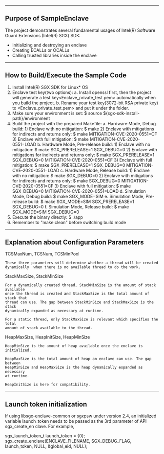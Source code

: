 ------------------------
Purpose of SampleEnclave
------------------------
The project demonstrates several fundamental usages of Intel(R) Software Guard 
Extensions (Intel(R) SGX) SDK:
- Initializing and destroying an enclave
- Creating ECALLs or OCALLs
- Calling trusted libraries inside the enclave

------------------------------------
How to Build/Execute the Sample Code
------------------------------------
1. Install Intel(R) SGX SDK for Linux* OS
2. Enclave test key(two options):
    a. Install openssl first, then the project will generate a test key<Enclave_private_test.pem> automatically when you build the project.
    b. Rename your test key(3072-bit RSA private key) to <Enclave_private_test.pem> and put it under the <Enclave> folder.
3. Make sure your environment is set:
    $ source ${sgx-sdk-install-path}/environment
4. Build the project with the prepared Makefile:
    a. Hardware Mode, Debug build:
        1) Enclave with no mitigation:
            $ make
        2) Enclave with mitigations for indirects and returns only:
            $ make MITIGATION-CVE-2020-0551=CF
        3) Enclave with full mitigation:
            $ make MITIGATION-CVE-2020-0551=LOAD
    b. Hardware Mode, Pre-release build:
        1) Enclave with no mitigation:
            $ make SGX_PRERELEASE=1 SGX_DEBUG=0
        2) Enclave with mitigations for indirects and returns only:
            $ make SGX_PRERELEASE=1 SGX_DEBUG=0 MITIGATION-CVE-2020-0551=CF
        3) Enclave with full mitigation:
            $ make SGX_PRERELEASE=1 SGX_DEBUG=0 MITIGATION-CVE-2020-0551=LOAD
    c. Hardware Mode, Release build:
        1) Enclave with no mitigation:
            $ make SGX_DEBUG=0
        2) Enclave with mitigations for indirects and returns only:
            $ make SGX_DEBUG=0 MITIGATION-CVE-2020-0551=CF
        3) Enclave with full mitigation:
            $ make SGX_DEBUG=0 MITIGATION-CVE-2020-0551=LOAD
    d. Simulation Mode, Debug build:
        $ make SGX_MODE=SIM
    e. Simulation Mode, Pre-release build:
        $ make SGX_MODE=SIM SGX_PRERELEASE=1 SGX_DEBUG=0
    f. Simulation Mode, Release build:
        $ make SGX_MODE=SIM SGX_DEBUG=0
5. Execute the binary directly:
    $ ./app
6. Remember to "make clean" before switching build mode

------------------------------------------
Explanation about Configuration Parameters
------------------------------------------
TCSMaxNum, TCSNum, TCSMinPool

    These three parameters will determine whether a thread will be created
    dynamically  when there is no available thread to do the work.


StackMaxSize, StackMinSize

    For a dynamically created thread, StackMinSize is the amount of stack available
    once the thread is created and StackMaxSize is the total amount of stack that
    thread can use. The gap between StackMinSize and StackMaxSize is the stack
    dynamically expanded as necessary at runtime.

    For a static thread, only StackMaxSize is relevant which specifies the total
    amount of stack available to the thread.


HeapMaxSize, HeapInitSize, HeapMinSize

    HeapMinSize is the amount of heap available once the enclave is initialized.

    HeapMaxSize is the total amount of heap an enclave can use. The gap between
    HeapMinSize and HeapMaxSize is the heap dynamically expanded as necessary
    at runtime.

    HeapInitSize is here for compatibility.

-------------------------------------------------
Launch token initialization
-------------------------------------------------
If using libsgx-enclave-common or sgxpsw under version 2.4, an initialized variable launch_token needs to be passed as the 3rd parameter of API sgx_create_en
clave. For example,

sgx_launch_token_t launch_token = {0};
sgx_create_enclave(ENCLAVE_FILENAME, SGX_DEBUG_FLAG, launch_token, NULL, &global_eid, NULL);
